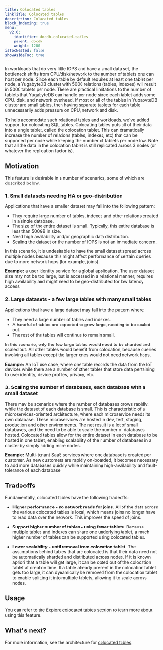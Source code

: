 ```yaml
---
title: Colocated tables
linkTitle: Colocated tables
description: Colocated tables
block_indexing: true
menu:
  v2.0:
    identifier: docdb-colocated-tables
    parent: docdb
    weight: 1200
isTocNested: false
showAsideToc: true
---
```


In workloads that do very little IOPS and have a small data set, the bottleneck shifts from
CPU/disk/network to the number of tablets one can host per node.
Since each table by default requires at least one tablet per node, a YugabyteDB cluster with 5000
relations (tables, indexes) will result in 5000 tablets per node.
There are practical limitations to the number of tablets that YugabyteDB can handle per node since each tablet
adds some CPU, disk, and network overhead. If most or all of the tables in YugabyteDB cluster are small tables,
then having separate tablets for each table unnecessarily adds pressure on CPU, network and disk.

To help accomodate such relational tables and workloads, we've added support for colocating SQL tables.
Colocating tables puts all of their data into a single tablet, called the colocation tablet.
This can dramatically increase the number of relations (tables, indexes, etc) that can
be supported per node while keeping the number of tablets per node low.
Note that all the data in the colocation tablet is still replicated across 3 nodes (or whatever the replication factor is).

## Motivation

This feature is desirable in a number of scenarios, some of which are described below.

### 1. Small datasets needing HA or geo-distribution
Applications that have a smaller dataset may fall into the following pattern:
* They require large number of tables, indexes and other relations created in a single database.
* The size of the entire dataset is small. Typically, this entire database is less than 500GB in size.
* Need high availability and/or geographic data distribution.
* Scaling the dataset or the number of IOPS is not an immediate concern.

In this scenario, it is undesirable to have the small dataset spread across multiple nodes because
this might affect performance of certain queries due to more network hops (for example, joins).

**Example:** a user identity service for a global application. The user dataset size may not be too
large, but is accessed in a relational manner, requires high availability and might need to be
geo-distributed for low latency access.

### 2. Large datasets - a few large tables with many small tables
Applications that have a large dataset may fall into the pattern where:
* They need a large number of tables and indexes.
* A handful of tables are expected to grow large, needing to be scaled out.
* The rest of the tables will continue to remain small.

In this scenario, only the few large tables would need to be sharded and scaled out.
All other tables would benefit from colocation, because queries involving all tables except the
larger ones would not need network hops.

**Example:** An IoT use case, where one table records the data from the IoT devices while
there are a number of other tables that store data pertaining to user identity, device profiles, privacy, etc.

### 3. Scaling the number of databases, each database with a small dataset
There may be scenarios where the number of databases grows rapidly, while the dataset of each database is small.
This is characteristic of a microservices-oriented architecture, where each microservice needs its own database.
These microservices are hosted in dev, test, staging, production and other environments.
The net result is a lot of small databases, and the need to be able to scale the number of databases hosted.
Colocated tables allow for the entire dataset in each database to be hosted in one tablet,
enabling scalability of the number of databases in a cluster by simply adding more nodes.

**Example:** Multi-tenant SaaS services where one database is created per customer. As new customers
are rapidly on-boarded, it becomes necessary to add more databases quickly while maintaining high-availability
and fault-tolerance of each database.

## Tradeoffs

Fundamentally, colocated tables have the following tradeoffs:

* **Higher performance - no network reads for joins**.
All of the data across the various colocated tables is local, which means joins no longer have to
read data over the network. This improves the speed of joins.

* **Support higher number of tables - using fewer tablets**.
Because multiple tables and indexes can share one underlying tablet, a much higher number of tables
can be supported using colocated tables.

* **Lower scalability - until removal from colocation tablet**. The assumptions behind tables that
are colocated is that their data need not be automatically sharded and distributed across nodes.
If it is known apriori that a table will get large, it can be opted out of the colocation tablet at
creation time. If a table already present in the colocation tablet gets too large, it can
dynamically be removed from the colocation tablet to enable splitting it into multiple tablets,
allowing it to scale across nodes.

## Usage

You can refer to the [Explore colocated tables](../../../explore/colocated-tables/) section to learn
more about using this feature.

## What's next?

For more information, see the architecture for [colocated tables](https://github.com/yugabyte/yugabyte-db/blob/master/architecture/design/ysql-colocated-tables.md).
